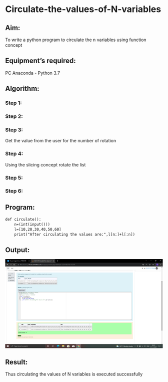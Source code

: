 # Circulate-the-values-of-N-variables
## Aim:
To write a python program to circulate the n variables using function concept
## Equipment’s required:
PC
Anaconda - Python 3.7
## Algorithm: 
### Step 1: 
### Step 2: 
### Step 3: 
Get the value from the user for the number of rotation
### Step 4: 
Using the slicing concept rotate the list

### Step 5: 
### Step 6: 
## Program:
```
def circulate():
    n=(int(input()))
    l=[10,20,30,40,50,60]
    print("After circulating the values are:",l[n:]+l[:n])
```

## Output:
![out put](.//screenshot.PNG)


## Result:
Thus circulating the values of N variables is executed successfully

